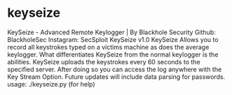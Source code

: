 # keyseize
KeySeize - Advanced Remote Keylogger | By Blackhole Security
Github: BlackholeSec
Instagram: SecSploit
KeySeize v1.0
KeySeize Allows you to record all keystrokes typed on a victims machine as does the average keylogger. What differentiates KeySeize from the normal keylogger is the abilities. KeySeize uploads the keystrokes every 60 seconds to the specified server. After doing so you can access the log anywhere with the Key Stream Option. Future updates will include data parsing for passwords.
usage:
 ./keyseize.py (for help)
